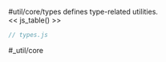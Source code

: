 #util/core/types defines type-related utilities.  
<< js_table() >>

```js_removed:types.js
// types.js
```

<p> #_util/core </p>